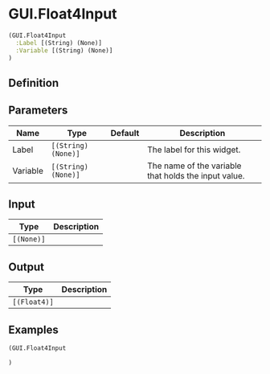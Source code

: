# GUI.Float4Input

```clojure
(GUI.Float4Input
  :Label [(String) (None)]
  :Variable [(String) (None)]
)
```

## Definition


## Parameters
| Name | Type | Default | Description |
|------|------|---------|-------------|
| Label | `[(String) (None)]` |  | The label for this widget. |
| Variable | `[(String) (None)]` |  | The name of the variable that holds the input value. |


## Input
| Type | Description |
|------|-------------|
| `[(None)]` |  |


## Output
| Type | Description |
|------|-------------|
| `[(Float4)]` |  |


## Examples

```clojure
(GUI.Float4Input

)
```
